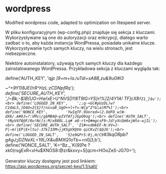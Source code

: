 # wordpress
Modified wordpress code, adapted to optimization on litespeed server.

W pliku konfiguracyjnym (wp-config.php) znajduje się sekcja z kluczami. Wykorzystywane są one do autoryzacji oraz enkrypcji, dlatego warto zadbać o to, aby każda instancja WordPressa, posiadała unikalne klucze. Wykorzystywanie tych samych kluczy, na wielu stronach, jest niebezpieczne.

Niektóre autoinstalatory, używają tych samych kluczy dla każdego zainstalowanego WordPressa. Przykładowa sekcja z kluczami wygląda tak: <br>

define('AUTH_KEY',         'q*jp ]9+m+!*a./uTdi+sA8B,zu&9uG#I3<P>~^+9Y1)8JE(!rR^HzL:zCDNpfRq');<br>
define('SECURE_AUTH_KEY',  ',/~Bk;-$)B{UO=Hw!xE>U^NVS|)!!8T9lG=YS}r!%]2/4Y1A! TF]cX8`fZ1_}$u');<br>
define('LOGGED_IN_KEY',    ';;q-<GC#pUzDL)w?C14mL5,]D4U=2{$}f/nxvaB_UgO++l+T=:W[p^Z*&|a)M7%l');<br>
define('NONCE_KEY',        'YwIqTF.9Uored=(2.OdFO_w(W-dX6/.A#9J=?:VMs|/g$MB4@~pIVfAfjJGpO9og');<br>
define('AUTH_SALT',        'tNyV4f8@F/0u!Nc]s:M/x880L.Lq# o0-rt+Q#mgcsF9~Jd!yXcQm9xjWto-wjIL');<br>
define('SECURE_AUTH_SALT', 'Z1#>vdmkEF-N:XV=J-P|~m(|EP|E+ltu)-37k]33M>jjK5gVX@Vm qiCKvZ($@J6');<br>
define('LOGGED_IN_SALT',   'S}e9&PrS:8j,H/C9`#3k*qORpb?gAgJ;jDZNeXL=19L/X&uBMXQ1o*Tb+<n0j3,b');<br>
define('NONCE_SALT',       'K=^Bz._`K{9]Pe ?xk0(rsgExR<xHu$XNOS8:@zr&kxvy+S[qcm<HOoZeS-JG70=');<br>
<br>
Generator kluczy dostępny jest pod linkiem: https://api.wordpress.org/secret-key/1.1/salt/
